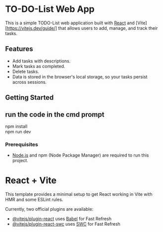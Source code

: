
# TO-DO-List Web App

This is a simple TODO-List web application built with [React](https://reactjs.org/) and [Vite][https://vitejs.dev/guide/] that allows users to add, manage, and track their tasks.


## Features

- Add tasks with descriptions.
- Mark tasks as completed.
- Delete tasks.
- Data is stored in the browser's local storage, so your tasks persist across sessions.

## Getting Started
## run the code in the cmd prompt <br>
npm install <br>
npm run dev 

### Prerequisites

- [Node.js](https://nodejs.org/) and npm (Node Package Manager) are required to run this project.


# React + Vite

This template provides a minimal setup to get React working in Vite with HMR and some ESLint rules.

Currently, two official plugins are available:

- [@vitejs/plugin-react](https://github.com/vitejs/vite-plugin-react/blob/main/packages/plugin-react/README.md) uses [Babel](https://babeljs.io/) for Fast Refresh
- [@vitejs/plugin-react-swc](https://github.com/vitejs/vite-plugin-react-swc) uses [SWC](https://swc.rs/) for Fast Refresh
